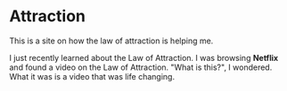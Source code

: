 # Attraction
This is a site on how the law of attraction is helping me.

I just recently learned about the Law of Attraction. I was browsing **Netflix** and found a video on the Law of Attraction. "What is this?", I wondered. What it was is a video that was life changing.
